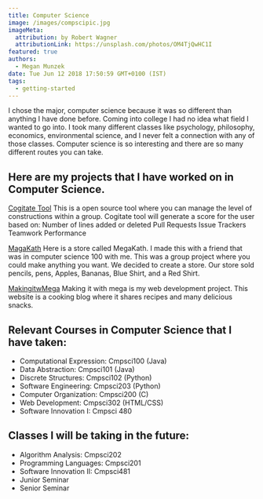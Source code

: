 ```yaml
---
title: Computer Science
image: /images/compscipic.jpg
imageMeta:
  attribution: by Robert Wagner
  attributionLink: https://unsplash.com/photos/OM4TjQwHC1I
featured: true
authors:
  - Megan Munzek
date: Tue Jun 12 2018 17:50:59 GMT+0100 (IST)
tags:
  - getting-started
---
```


I chose the major, computer science because it was so different than anything I
have done before. Coming into college I had no idea what field I wanted to go
into. I took many different classes like psychology, philosophy, economics,
environmental science, and I never felt a connection with any of those classes.
Computer science is so interesting and there are so many different routes you
can take.

## Here are my projects that I have worked on in Computer Science.

[Cogitate Tool](https://github.com/GatorCogitate/cogitate_tool) This is a open
source tool where you can manage the level of constructions within a group. Cogitate
tool will generate a score for the user based on:
Number of lines added or deleted
Pull Requests
Issue Trackers
Teamwork Performance

[MagaKath](https://github.com/Allegheny-Computer-Science-100-S2019/project-cs100s2019-megakath)
Here is a store called MegaKath. I made this with a friend that was in computer science
100 with me. This was a group project where you could make anything you want.
We decided to create a store. Our store sold pencils, pens, Apples, Bananas, Blue Shirt,
and a Red Shirt.

[MakingitwMega](https://github.com/munzekm/makingitwmega)
Making it with mega is my web development project. This website is a cooking blog
where it shares recipes and many delicious snacks.

## Relevant Courses in Computer Science that I have taken:
- Computational Expression: Cmpsci100 (Java)
- Data Abstraction: Cmpsci101 (Java)
- Discrete Structures: Cmpsci102 (Python)
- Software Engineering: Cmpsci203 (Python)
- Computer Organization: Cmpsci200 (C)
- Web Development: Cmpsci302 (HTML/CSS)
- Software Innovation I: Cmpsci 480

## Classes I will be taking in the future:
- Algorithm Analysis: Cmpsci202
- Programming Languages: Cmpsci201
- Software Innovation II: Cmpsci481
- Junior Seminar
- Senior Seminar

